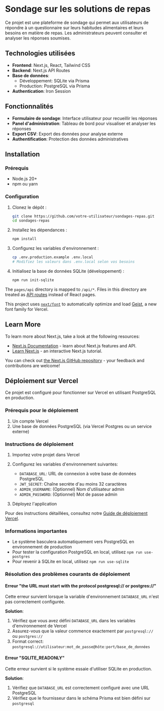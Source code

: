 # Sondage sur les solutions de repas

Ce projet est une plateforme de sondage qui permet aux utilisateurs de répondre à un questionnaire sur leurs habitudes alimentaires et leurs besoins en matière de repas. Les administrateurs peuvent consulter et analyser les réponses soumises.

## Technologies utilisées

- **Frontend**: Next.js, React, Tailwind CSS
- **Backend**: Next.js API Routes
- **Base de données**: 
  - Développement: SQLite via Prisma
  - Production: PostgreSQL via Prisma
- **Authentication**: Iron Session

## Fonctionnalités

- **Formulaire de sondage**: Interface utilisateur pour recueillir les réponses
- **Panel d'administration**: Tableau de bord pour visualiser et analyser les réponses
- **Export CSV**: Export des données pour analyse externe
- **Authentification**: Protection des données administratives

## Installation

### Prérequis

- Node.js 20+
- npm ou yarn

### Configuration

1. Clonez le dépôt :
   ```bash
   git clone https://github.com/votre-utilisateur/sondages-repas.git
   cd sondages-repas
   ```

2. Installez les dépendances :
   ```bash
   npm install
   ```

3. Configurez les variables d'environnement :
   ```bash
   cp .env.production.example .env.local
   # Modifiez les valeurs dans .env.local selon vos besoins
   ```

4. Initialisez la base de données SQLite (développement) :
   ```bash
   npm run init-sqlite
   ```

The `pages/api` directory is mapped to `/api/*`. Files in this directory are treated as [API routes](https://nextjs.org/docs/pages/building-your-application/routing/api-routes) instead of React pages.

This project uses [`next/font`](https://nextjs.org/docs/pages/building-your-application/optimizing/fonts) to automatically optimize and load [Geist](https://vercel.com/font), a new font family for Vercel.

## Learn More

To learn more about Next.js, take a look at the following resources:

- [Next.js Documentation](https://nextjs.org/docs) - learn about Next.js features and API.
- [Learn Next.js](https://nextjs.org/learn-pages-router) - an interactive Next.js tutorial.

You can check out [the Next.js GitHub repository](https://github.com/vercel/next.js) - your feedback and contributions are welcome!

## Déploiement sur Vercel

Ce projet est configuré pour fonctionner sur Vercel en utilisant PostgreSQL en production.

### Prérequis pour le déploiement

1. Un compte Vercel
2. Une base de données PostgreSQL (via Vercel Postgres ou un service externe)

### Instructions de déploiement

1. Importez votre projet dans Vercel
2. Configurez les variables d'environnement suivantes:
   - `DATABASE_URL`: URL de connexion à votre base de données PostgreSQL
   - `JWT_SECRET`: Chaîne secrète d'au moins 32 caractères
   - `ADMIN_USERNAME`: (Optionnel) Nom d'utilisateur admin
   - `ADMIN_PASSWORD`: (Optionnel) Mot de passe admin

3. Déployez l'application

Pour des instructions détaillées, consultez notre [Guide de déploiement Vercel](./VERCEL_DEPLOYMENT.md).

### Informations importantes

- Le système basculera automatiquement vers PostgreSQL en environnement de production
- Pour tester la configuration PostgreSQL en local, utilisez `npm run use-postgres`
- Pour revenir à SQLite en local, utilisez `npm run use-sqlite`

### Résolution des problèmes courants de déploiement

#### Erreur "the URL must start with the protocol postgresql:// or postgres://"

Cette erreur survient lorsque la variable d'environnement `DATABASE_URL` n'est pas correctement configurée.

**Solution**:
1. Vérifiez que vous avez défini `DATABASE_URL` dans les variables d'environnement de Vercel
2. Assurez-vous que la valeur commence exactement par `postgresql://` ou `postgres://`
3. Format correct: `postgresql://utilisateur:mot_de_passe@hôte:port/base_de_données`

#### Erreur "SQLITE_READONLY"

Cette erreur survient si le système essaie d'utiliser SQLite en production.

**Solution**:
1. Vérifiez que `DATABASE_URL` est correctement configuré avec une URL PostgreSQL
2. Vérifiez que le fournisseur dans le schéma Prisma est bien défini sur `postgresql`
